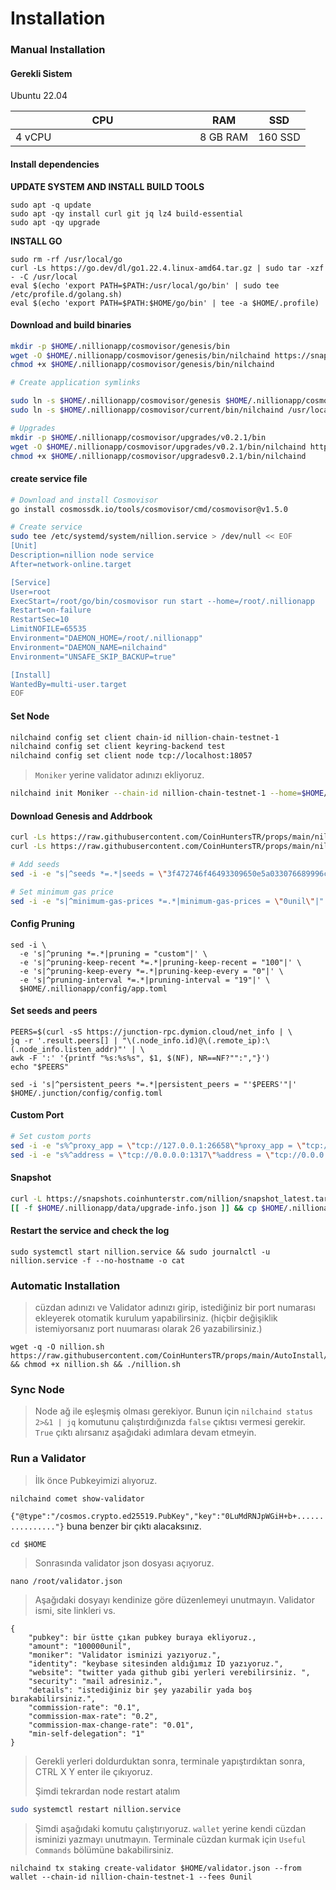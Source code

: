 # Installation

### Manual Installation <a href="#installation" id="installation"></a>

#### Gerekli Sistem <a href="#install-dependencies" id="install-dependencies"></a>

Ubuntu 22.04

<table><thead><tr><th width="279">CPU</th><th>RAM</th><th>SSD</th></tr></thead><tbody><tr><td>4 vCPU</td><td>8 GB RAM</td><td>160 SSD</td></tr></tbody></table>

#### Install dependencies <a href="#install-dependencies" id="install-dependencies"></a>

**UPDATE SYSTEM AND INSTALL BUILD TOOLS**

```
sudo apt -q update
sudo apt -qy install curl git jq lz4 build-essential
sudo apt -qy upgrade
```

**INSTALL GO**

```
sudo rm -rf /usr/local/go
curl -Ls https://go.dev/dl/go1.22.4.linux-amd64.tar.gz | sudo tar -xzf - -C /usr/local
eval $(echo 'export PATH=$PATH:/usr/local/go/bin' | sudo tee /etc/profile.d/golang.sh)
eval $(echo 'export PATH=$PATH:$HOME/go/bin' | tee -a $HOME/.profile)
```

#### Download and build binaries <a href="#download-and-build-binaries" id="download-and-build-binaries"></a>

```bash
mkdir -p $HOME/.nillionapp/cosmovisor/genesis/bin
wget -O $HOME/.nillionapp/cosmovisor/genesis/bin/nilchaind https://snapshots.kjnodes.com/nillion-testnet/nilchaind-v0.2.1-linux-amd64
chmod +x $HOME/.nillionapp/cosmovisor/genesis/bin/nilchaind

# Create application symlinks

sudo ln -s $HOME/.nillionapp/cosmovisor/genesis $HOME/.nillionapp/cosmovisor/current -f
sudo ln -s $HOME/.nillionapp/cosmovisor/current/bin/nilchaind /usr/local/bin/nilchaind -f

# Upgrades
mkdir -p $HOME/.nillionapp/cosmovisor/upgrades/v0.2.1/bin
wget -O $HOME/.nillionapp/cosmovisor/upgrades/v0.2.1/bin/nilchaind https://snapshots.kjnodes.com/nillion-testnet/nilchaind-v0.2.1-linux-amd64
chmod +x $HOME/.nillionapp/cosmovisor/upgradesv0.2.1/bin/nilchaind
```

#### create service file

```bash
# Download and install Cosmovisor
go install cosmossdk.io/tools/cosmovisor/cmd/cosmovisor@v1.5.0

# Create service
sudo tee /etc/systemd/system/nillion.service > /dev/null << EOF
[Unit]
Description=nillion node service
After=network-online.target

[Service]
User=root
ExecStart=/root/go/bin/cosmovisor run start --home=/root/.nillionapp
Restart=on-failure
RestartSec=10
LimitNOFILE=65535
Environment="DAEMON_HOME=/root/.nillionapp"
Environment="DAEMON_NAME=nilchaind"
Environment="UNSAFE_SKIP_BACKUP=true"

[Install]
WantedBy=multi-user.target
EOF
```

#### Set Node

```bash
nilchaind config set client chain-id nillion-chain-testnet-1
nilchaind config set client keyring-backend test
nilchaind config set client node tcp://localhost:18057
```

> `Moniker` yerine validator adınızı ekliyoruz.

```bash
nilchaind init Moniker --chain-id nillion-chain-testnet-1 --home=$HOME/.nillionapp
```

#### Download Genesis and Addrbook

```bash
curl -Ls https://raw.githubusercontent.com/CoinHuntersTR/props/main/nillion/genesis.json > $HOME/.nillionapp/config/genesis.json
curl -Ls https://raw.githubusercontent.com/CoinHuntersTR/props/main/nillion/addrbook.json > $HOME/.nillionapp/config/addrbook.json

# Add seeds
sed -i -e "s|^seeds *=.*|seeds = \"3f472746f46493309650e5a033076689996c8881@nillion-testnet.rpc.kjnodes.com:18059\"|" $HOME/.nillionapp/config/config.toml

# Set minimum gas price
sed -i -e "s|^minimum-gas-prices *=.*|minimum-gas-prices = \"0unil\"|" $HOME/.nillionapp/config/app.toml
```

#### Config Pruning

```
sed -i \
  -e 's|^pruning *=.*|pruning = "custom"|' \
  -e 's|^pruning-keep-recent *=.*|pruning-keep-recent = "100"|' \
  -e 's|^pruning-keep-every *=.*|pruning-keep-every = "0"|' \
  -e 's|^pruning-interval *=.*|pruning-interval = "19"|' \
  $HOME/.nillionapp/config/app.toml
```

#### Set seeds and peers

```
PEERS=$(curl -sS https://junction-rpc.dymion.cloud/net_info | \
jq -r '.result.peers[] | "\(.node_info.id)@\(.remote_ip):\(.node_info.listen_addr)"' | \
awk -F ':' '{printf "%s:%s%s", $1, $(NF), NR==NF?"":","}')
echo "$PEERS"

sed -i 's|^persistent_peers *=.*|persistent_peers = "'$PEERS'"|' $HOME/.junction/config/config.toml
```

#### Custom Port

```bash
# Set custom ports
sed -i -e "s%^proxy_app = \"tcp://127.0.0.1:26658\"%proxy_app = \"tcp://127.0.0.1:18058\"%; s%^laddr = \"tcp://127.0.0.1:26657\"%laddr = \"tcp://127.0.0.1:18057\"%; s%^pprof_laddr = \"localhost:6060\"%pprof_laddr = \"localhost:18060\"%; s%^laddr = \"tcp://0.0.0.0:26656\"%laddr = \"tcp://0.0.0.0:18056\"%; s%^prometheus_listen_addr = \":26660\"%prometheus_listen_addr = \":18066\"%" $HOME/.nillionapp/config/config.toml
sed -i -e "s%^address = \"tcp://0.0.0.0:1317\"%address = \"tcp://0.0.0.0:18017\"%; s%^address = \":8080\"%address = \":18080\"%; s%^address = \"0.0.0.0:9090\"%address = \"0.0.0.0:18090\"%; s%^address = \"0.0.0.0:9091\"%address = \"0.0.0.0:18091\"%; s%:8545%:18045%; s%:8546%:18046%; s%:6065%:18065%" $HOME/.nillionapp/config/app.toml
```

#### Snapshot

```bash
curl -L https://snapshots.coinhunterstr.com/nillion/snapshot_latest.tar.lz4 | tar -Ilz4 -xf - -C $HOME/.nillionapp
[[ -f $HOME/.nillionapp/data/upgrade-info.json ]] && cp $HOME/.nillionapp/data/upgrade-info.json $HOME/.nillionapp/cosmovisor/genesis/upgrade-info.json
```

#### Restart the service and check the log <a href="#restart-the-service-and-check-the-log" id="restart-the-service-and-check-the-log"></a>

```
sudo systemctl start nillion.service && sudo journalctl -u nillion.service -f --no-hostname -o cat
```

### Automatic Installation <a href="#auto-installation" id="auto-installation"></a>

> cüzdan adınızı ve Validator adınızı girip, istediğiniz bir port numarası ekleyerek otomatik kurulum yapabilirsiniz. (hiçbir değişiklik istemiyorsanız port nuumarası olarak 26 yazabilirsiniz.)

```
wget -q -O nillion.sh https://raw.githubusercontent.com/CoinHuntersTR/props/main/AutoInstall/nillion.sh && chmod +x nillion.sh && ./nillion.sh
```

### Sync Node

> Node ağ ile eşleşmiş olması gerekiyor. Bunun için `nilchaind status 2>&1 | jq` komutunu çalıştırdığınızda `false` çıktısı vermesi gerekir. `True` çıktı alırsanız aşağıdaki adımlara devam etmeyin.

### Run a Validator

> İlk önce Pubkeyimizi alıyoruz.

```
nilchaind comet show-validator
```

`{"@type":"/cosmos.crypto.ed25519.PubKey","key":"0LuMdRNJpWGiH+b+................"}` buna benzer bir çıktı alacaksınız.

```
cd $HOME
```

> Sonrasında validator json dosyası açıyoruz.

```
nano /root/validator.json
```

> Aşağıdaki dosyayı kendinize göre düzenlemeyi unutmayın. Validator ismi, site linkleri vs.

```
{
	"pubkey": bir üstte çıkan pubkey buraya ekliyoruz.,
	"amount": "100000unil",
	"moniker": "Validator isminizi yazıyoruz.",
	"identity": "keybase sitesinden aldığımız ID yazıyoruz.",
	"website": "twitter yada github gibi yerleri verebilirsiniz. ",
	"security": "mail adresiniz.",
	"details": "istediğiniz bir şey yazabilir yada boş bırakabilirsiniz.",
	"commission-rate": "0.1",
	"commission-max-rate": "0.2",
	"commission-max-change-rate": "0.01",
	"min-self-delegation": "1"
}
```

> &#x20;Gerekli yerleri doldurduktan sonra, terminale yapıştırdıktan sonra, CTRL X Y enter ile çıkıyoruz.
>
> Şimdi tekrardan node restart atalım

```bash
sudo systemctl restart nillion.service
```

> Şimdi aşağıdaki komutu çalıştırıyoruz. `wallet` yerine kendi cüzdan isminizi yazmayı unutmayın. Terminale cüzdan kurmak için `Useful Commands` bölümüne bakabilirsiniz.

```
nilchaind tx staking create-validator $HOME/validator.json --from wallet --chain-id nillion-chain-testnet-1 --fees 0unil
```
